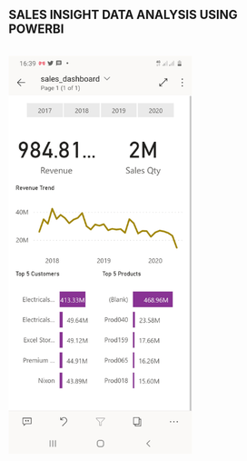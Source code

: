 ## SALES INSIGHT DATA ANALYSIS USING POWERBI

<br />

<img height="700px" alt="Mobile Screen Sales Insight" src="./mobilescreen.jpg" />

